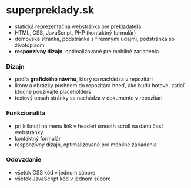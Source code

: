 # superpreklady.sk

- statická reprezentačná webstránka pre prekladateľa
- HTML, CSS, JavaScript, PHP (kontaktný formulár)
- domovská stránka, podstránka s firemnými údajmi, podstránka so životopisom
- **responzívny dizajn**, optimalizované pre mobilné zariadenia

### Dizajn
- podľa **grafického návrhu**, ktorý sa nachádza v repozitári
- ikony a obrázky pushnem do repozitára hneď, ako budú hotové, zatiaľ kľudne používajte placeholders
- textový obsah stránky sa nachádza v dokumente v repozitári

### Funkcionalita
- pri kliknutí na menu link v headeri smooth scroll na danú časť webstránky
- kontaktný formulár
- responzívny dizajn, optimalizované pre mobilné zariadenia

### Odovzdanie
- všetok CSS kód v jednom súbore
- všetok JavaScript kód v jednom súbore
